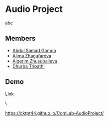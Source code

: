 # Audio Project
abc



## Members 

- [Abdul Samad Gomda]()
- [Alima Zhagufarova]()
- [Aigerim Zhusubalieva]()
- [Dhurba Tripathi](https://github.com/dktpt44)


## Demo
<a href="https://dktpt44.github.io/ComLab-AudioProject/"> Link </a>

\ 

https://dktpt44.github.io/ComLab-AudioProject/

